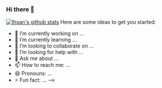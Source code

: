 ### Hi there 👋

<!--
**ihsanfir/ihsanfir** is a ✨ _special_ ✨ repository because its `README.md` (this file) appears on your GitHub profile.

<!-- Add statistics using anuraghazra/github-readme-stats package -->
[![Ihsan's github stats](https://github-readme-stats.vercel.app/api?username=ihsanfir)](https://github.com/anuraghazra/github-readme-stats)
Here are some ideas to get you started:

- 🔭 I’m currently working on ...
- 🌱 I’m currently learning ...
- 👯 I’m looking to collaborate on ...
- 🤔 I’m looking for help with ...
- 💬 Ask me about ...
- 📫 How to reach me: ...
- 😄 Pronouns: ...
- ⚡ Fun fact: ...
-->
